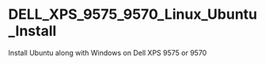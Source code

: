 # DELL_XPS_9575_9570_Linux_Ubuntu_Install
Install Ubuntu along with Windows on Dell XPS 9575 or 9570
